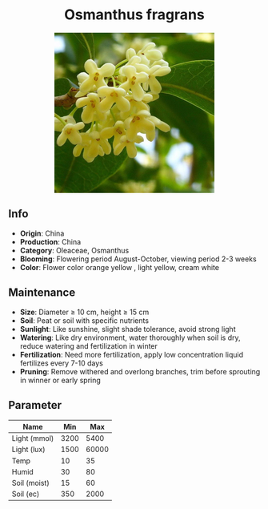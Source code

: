 <h1 align='center'>Osmanthus fragrans</h1>
<p align="center">
    <img 
        align='center'
        width='320'
        src="../images/osmanthus fragrans.png" 
        alt='Osmanthus fragrans' />
</p>

## Info

 - **Origin**: China
 - **Production**: China
 - **Category**: Oleaceae, Osmanthus
 - **Blooming**: Flowering period August-October, viewing period 2-3 weeks
 - **Color**: Flower color orange yellow , light yellow, cream white

## Maintenance

 - **Size**: Diameter ≥ 10 cm, height ≥ 15 cm
 - **Soil**: Peat or soil with specific nutrients
 - **Sunlight**: Like sunshine, slight shade tolerance, avoid strong light
 - **Watering**: Like dry environment, water thoroughly when soil is dry, reduce watering and fertilization in winter
 - **Fertilization**: Need more fertilization, apply low concentration liquid fertilizes every 7-10 days
 - **Pruning**: Remove withered and overlong branches, trim before sprouting in winner or early spring

## Parameter

| Name         | Min  | Max   |
|--------------|------|-------|
| Light (mmol) | 3200 | 5400  |
| Light (lux)  | 1500 | 60000 |
| Temp         | 10    | 35    |
| Humid        | 30   | 80    |
| Soil (moist) | 15   | 60    |
| Soil (ec)    | 350  | 2000  |